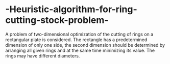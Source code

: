 # -Heuristic-algorithm-for-ring-cutting-stock-problem-
A problem of two-dimensional optimization of the cutting of rings on a rectangular plate is considered. The rectangle has a predetermined dimension of only one side, the second dimension should be determined by arranging all given rings and at the same time minimizing its value. The rings may have different diameters.
